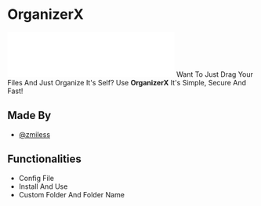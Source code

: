 
# OrganizerX

![Logo](logo.png)
Want To Just Drag Your Files And Just Organize It's Self?
Use **OrganizerX** It's Simple, Secure And Fast!


## Made By

- [@zmiless](https://www.github.com/zmiless)


## Functionalities

- Config File
- Install And Use
- Custom Folder And Folder Name


